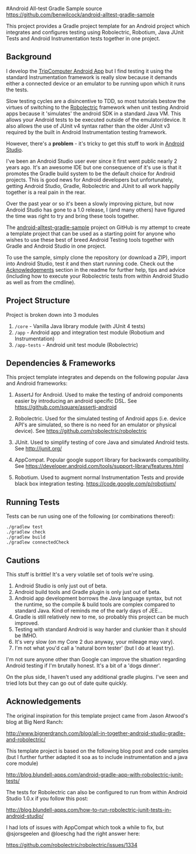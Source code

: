 #Android All-test Gradle Sample
source https://github.com/benwilcock/android-alltest-gradle-sample

This project provides a Gradle project template for an Android project which integrates and configures testing using Robolectric, Robotium, Java JUnit Tests and Android Instrumentation tests together in one project.

Background
----------

I develop the [TripComputer Android App](https://play.google.com/store/apps/details?id=com.soagrowers.android.tripcomputer) but I find testing it using the standard Instrumentation framework is really slow because it demands either a connected device or an emulator to be running upon which it runs the tests.

Slow testing cycles are a disincentive to TDD, so most tutorials bestow the virtues of switching to the [Robolectric](https://github.com/robolectric/robolectric) framework when unit testing Android apps because it 'simulates' the android SDK in a standard Java VM. This allows your Android tests to be executed outside of the emulator/device. It also allows the use of JUnit v4 syntax rather than the older JUnit v3 required by the built in Android Instrumentation testing framework.

However, there's a **problem** - it's tricky to get this stuff to work in [Android Studio](http://developer.android.com/tools/studio/index.html).

I've been an Android Studio user ever since it first went public nearly 2 years ago. It's an awesome IDE but one consequence of it's use is that it promotes the Gradle build system to be the default choice for Android projects. This is good news for Android developers but unfortunately, getting Android Studio, Gradle, Robolectric and JUnit to all work happily together is a real pain in the rear.

Over the past year or so it's been a slowly improving picture, but now Android Studio has gone to a 1.0 release, I (and many others) have figured the time was right to try and bring these tools together.

The [android-alltest-gradle-sample](https://github.com/benwilcock/android-alltest-gradle-sample) project on GitHub  is my attempt to create a template project that can be used as a starting point for anyone who wishes to use these best of breed Android Testing tools together with Gradle and Android Studio in one project.

To use the sample, simply clone the repository (or download a ZIP), import into Android Studio, test it and then start running code. Check out the [Acknowledgements](https://github.com/benwilcock/android-alltest-gradle-sample#acknowledgements) section in the readme for further help, tips and advice (including how to execute your Robolectric tests from within Android Studio as well as from the cmdline).

Project Structure
-----------------

Project is broken down into 3 modules

1. `/core` - Vanilla Java library module (with JUnit 4 tests)
2. `/app` - Android app and integration test module (Robotium and Instrumentation)
3. `/app-tests` - Android unit test module (Robolectric)

Dependencies & Frameworks
-------------------------

This project template integrates and depends on the following popular Java and Android frameworks:

1. AssertJ for Android. Used to make the testing of android components easier by introducing an android specific DSL.
See https://github.com/square/assertj-android

2. Robolectric. Used for the simulated testing of Android apps (i.e. device API's are simulated, so there is no need for an emulator or physical device).
See https://github.com/robolectric/robolectric

3. JUnit. Used to simplify testing of core Java and simulated Android tests.
See http://junit.org/

4. AppCompat. Popular google support library for backwards compatibility.
See https://developer.android.com/tools/support-library/features.html

5. Robotium. Used to augment normal Instrumentation Tests and provide black box integration testing.
https://code.google.com/p/robotium/

Running Tests
-------------

Tests can be run using one of the following (or combinations thereof):

```
./gradlew test
./gradlew check
./gradlew build
./gradlew connectedCheck
```

Cautions
--------

This stuff is brittle! It's a very volatile set of tools we're using.

1. Android Studio is only just out of beta.
2. Android build tools and Gradle plugin is only just out of beta.
3. Android app development borrows the Java language syntax, but not the runtime, so the compile & build tools are complex compared to standard Java. Kind of reminds me of the early days of JEE...
4. Gradle is still relatively new to me, so probably this project can be much improved.
5. Testing with standard Android is way harder and clunkier than it should be IMHO.
6. It's very slow (on my Core 2 duo anyway, your mileage may vary).
7. I'm not what you'd call a 'natural born tester' (but I do at least try).

I'm not sure anyone other than Google can improve the situation regarding Android testing if I'm brutally honest. It's a bit of a 'dogs dinner'.

On the plus side, I haven't used any additional gradle plugins. I've seen and tried lots but they can go out of date quite quickly.

Acknowledgements
----------------

The original inspiration for this template project came from Jason Atwood's blog at Big Nerd Ranch:

http://www.bignerdranch.com/blog/all-in-together-android-studio-gradle-and-robolectric/

This template project is based on the following blog post and code samples (but I further further adapted it soa as to include instrumentation and a java core module)

http://blog.blundell-apps.com/android-gradle-app-with-robolectric-junit-tests/

The tests for Robolectric can also be configured to run from within Android Studio 1.0.x if you follow this post:

http://blog.blundell-apps.com/how-to-run-robolectric-junit-tests-in-android-studio/

I had lots of issues with AppCompat which took a while to fix, but @sjorsgeelen and @loeschg had the right answer here:

https://github.com/robolectric/robolectric/issues/1334
